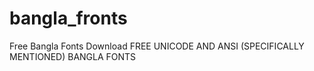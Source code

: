# bangla_fronts
Free Bangla Fonts Download
FREE UNICODE AND ANSI (SPECIFICALLY MENTIONED) BANGLA FONTS
